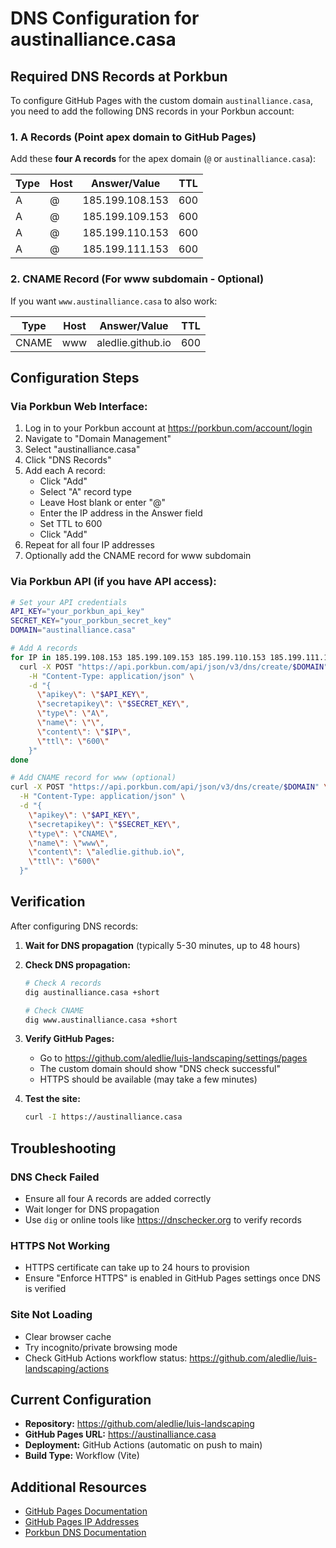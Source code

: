 # DNS Configuration for austinalliance.casa

## Required DNS Records at Porkbun

To configure GitHub Pages with the custom domain `austinalliance.casa`, you need to add the following DNS records in your Porkbun account:

### 1. A Records (Point apex domain to GitHub Pages)

Add these **four A records** for the apex domain (`@` or `austinalliance.casa`):

| Type | Host | Answer/Value | TTL |
|------|------|--------------|-----|
| A | @ | 185.199.108.153 | 600 |
| A | @ | 185.199.109.153 | 600 |
| A | @ | 185.199.110.153 | 600 |
| A | @ | 185.199.111.153 | 600 |

### 2. CNAME Record (For www subdomain - Optional)

If you want `www.austinalliance.casa` to also work:

| Type | Host | Answer/Value | TTL |
|------|------|--------------|-----|
| CNAME | www | aledlie.github.io | 600 |

## Configuration Steps

### Via Porkbun Web Interface:

1. Log in to your Porkbun account at https://porkbun.com/account/login
2. Navigate to "Domain Management"
3. Select "austinalliance.casa"
4. Click "DNS Records"
5. Add each A record:
   - Click "Add"
   - Select "A" record type
   - Leave Host blank or enter "@"
   - Enter the IP address in the Answer field
   - Set TTL to 600
   - Click "Add"
6. Repeat for all four IP addresses
7. Optionally add the CNAME record for www subdomain

### Via Porkbun API (if you have API access):

```bash
# Set your API credentials
API_KEY="your_porkbun_api_key"
SECRET_KEY="your_porkbun_secret_key"
DOMAIN="austinalliance.casa"

# Add A records
for IP in 185.199.108.153 185.199.109.153 185.199.110.153 185.199.111.153; do
  curl -X POST "https://api.porkbun.com/api/json/v3/dns/create/$DOMAIN" \
    -H "Content-Type: application/json" \
    -d "{
      \"apikey\": \"$API_KEY\",
      \"secretapikey\": \"$SECRET_KEY\",
      \"type\": \"A\",
      \"name\": \"\",
      \"content\": \"$IP\",
      \"ttl\": \"600\"
    }"
done

# Add CNAME record for www (optional)
curl -X POST "https://api.porkbun.com/api/json/v3/dns/create/$DOMAIN" \
  -H "Content-Type: application/json" \
  -d "{
    \"apikey\": \"$API_KEY\",
    \"secretapikey\": \"$SECRET_KEY\",
    \"type\": \"CNAME\",
    \"name\": \"www\",
    \"content\": \"aledlie.github.io\",
    \"ttl\": \"600\"
  }"
```

## Verification

After configuring DNS records:

1. **Wait for DNS propagation** (typically 5-30 minutes, up to 48 hours)

2. **Check DNS propagation:**
   ```bash
   # Check A records
   dig austinalliance.casa +short

   # Check CNAME
   dig www.austinalliance.casa +short
   ```

3. **Verify GitHub Pages:**
   - Go to https://github.com/aledlie/luis-landscaping/settings/pages
   - The custom domain should show "DNS check successful"
   - HTTPS should be available (may take a few minutes)

4. **Test the site:**
   ```bash
   curl -I https://austinalliance.casa
   ```

## Troubleshooting

### DNS Check Failed
- Ensure all four A records are added correctly
- Wait longer for DNS propagation
- Use `dig` or online tools like https://dnschecker.org to verify records

### HTTPS Not Working
- HTTPS certificate can take up to 24 hours to provision
- Ensure "Enforce HTTPS" is enabled in GitHub Pages settings once DNS is verified

### Site Not Loading
- Clear browser cache
- Try incognito/private browsing mode
- Check GitHub Actions workflow status: https://github.com/aledlie/luis-landscaping/actions

## Current Configuration

- **Repository:** https://github.com/aledlie/luis-landscaping
- **GitHub Pages URL:** https://austinalliance.casa
- **Deployment:** GitHub Actions (automatic on push to main)
- **Build Type:** Workflow (Vite)

## Additional Resources

- [GitHub Pages Documentation](https://docs.github.com/en/pages)
- [GitHub Pages IP Addresses](https://docs.github.com/en/pages/configuring-a-custom-domain-for-your-github-pages-site/managing-a-custom-domain-for-your-github-pages-site)
- [Porkbun DNS Documentation](https://kb.porkbun.com/category/7-dns)

